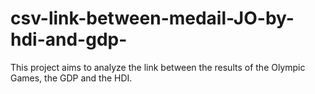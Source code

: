 # csv-link-between-medail-JO-by-hdi-and-gdp-
This project aims to analyze the link between the results of the Olympic Games, the GDP and the HDI.
